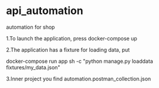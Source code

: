 # api_automation
automation for shop 


1.To launch the application, press docker-compose up

2.The application has a fixture for loading data, put 

docker-compose run app sh -c "python manage.py loaddata fixtures/my_data.json"

3.Inner project you find automation.postman_collection.json